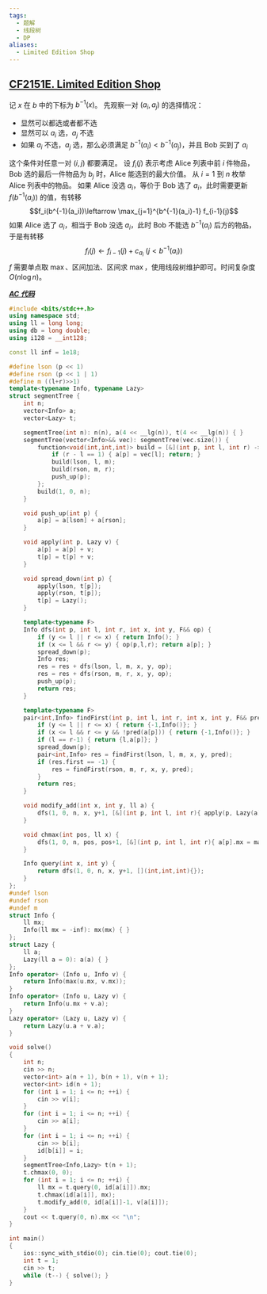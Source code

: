 ```yaml
---
tags:
  - 题解
  - 线段树
  - DP
aliases:
  - Limited Edition Shop
---
```

## [CF2151E. Limited Edition Shop](https://codeforces.com/contest/2151/problem/E)

记 $x$ 在 $b$ 中的下标为 $b^{-1}(x)$。
先观察一对 $(a_i,a_j)$ 的选择情况：

- 显然可以都选或者都不选
- 显然可以 $a_i$ 选，$a_j$ 不选
- 如果 $a_i$ 不选，$a_j$ 选，那么必须满足 $b^{-1}(a_i)<b^{-1}(a_j)$，并且 Bob 买到了 $a_i$

这个条件对任意一对 $(i,j)$ 都要满足。
设 $f_i(j)$ 表示考虑 Alice 列表中前 $i$ 件物品，Bob 选的最后一件物品为 $b_j$ 时，Alice 能选到的最大价值。
从 $i=1$ 到 $n$ 枚举 Alice 列表中的物品。
如果 Alice 没选 $a_i$，等价于 Bob 选了 $a_i$，此时需要更新 $f(b^{-1}(a_i))$ 的值，有转移 
$$f_i(b^{-1}(a_i))\leftarrow \max_{j=1}^{b^{-1}(a_i)-1} f_{i-1}(j)$$
如果 Alice 选了 $a_i$，相当于 Bob 没选 $a_i$，此时 Bob 不能选 $b^{-1}(a_i)$ 后方的物品，于是有转移
$$
f_i(j)\leftarrow f_{i-1}(j) + c_{a_i}\ (j < b^{-1}(a_i))
$$
$f$ 需要单点取 $\max$、区间加法、区间求 $\max$，使用线段树维护即可。时间复杂度 $O(n\log n)$。

[***AC 代码***](https://codeforces.com/contest/2151/submission/340293733)

```cpp
#include <bits/stdc++.h>
using namespace std;
using ll = long long;
using db = long double;
using i128 = __int128;

const ll inf = 1e18;

#define lson (p << 1)
#define rson (p << 1 | 1)
#define m ((l+r)>>1)
template<typename Info, typename Lazy>
struct segmentTree {
    int n;
    vector<Info> a;
    vector<Lazy> t;

    segmentTree(int n): n(n), a(4 << __lg(n)), t(4 << __lg(n)) { }
    segmentTree(vector<Info>&& vec): segmentTree(vec.size()) {
        function<void(int,int,int)> build = [&](int p, int l, int r) -> void {
            if (r - l == 1) { a[p] = vec[l]; return; }
            build(lson, l, m);
            build(rson, m, r);
            push_up(p); 
        };
        build(1, 0, n);
    }

    void push_up(int p) {
        a[p] = a[lson] + a[rson];
    }

    void apply(int p, Lazy v) {
        a[p] = a[p] + v;
        t[p] = t[p] + v;
    }

    void spread_down(int p) {
        apply(lson, t[p]);
        apply(rson, t[p]);
        t[p] = Lazy();
    }

    template<typename F>
    Info dfs(int p, int l, int r, int x, int y, F&& op) {
        if (y <= l || r <= x) { return Info(); }
        if (x <= l && r <= y) { op(p,l,r); return a[p]; }
        spread_down(p);
        Info res;
        res = res + dfs(lson, l, m, x, y, op);
        res = res + dfs(rson, m, r, x, y, op);
        push_up(p);
        return res;
    }

    template<typename F>
    pair<int,Info> findFirst(int p, int l, int r, int x, int y, F&& pred) {
        if (y <= l || r <= x) { return {-1,Info()}; }
        if (x <= l && r <= y && !pred(a[p])) { return {-1,Info()}; }
        if (l == r-1) { return {l,a[p]}; }
        spread_down(p);
        pair<int,Info> res = findFirst(lson, l, m, x, y, pred);
        if (res.first == -1) {
            res = findFirst(rson, m, r, x, y, pred);
        }
        return res;
    }

    void modify_add(int x, int y, ll a) {
        dfs(1, 0, n, x, y+1, [&](int p, int l, int r){ apply(p, Lazy(a)); });
    }

    void chmax(int pos, ll x) {
        dfs(1, 0, n, pos, pos+1, [&](int p, int l, int r){ a[p].mx = max(a[p].mx, x); });
    }

    Info query(int x, int y) {
        return dfs(1, 0, n, x, y+1, [](int,int,int){});
    }
};
#undef lson
#undef rson
#undef m
struct Info {
    ll mx;
    Info(ll mx = -inf): mx(mx) { }
};
struct Lazy {
    ll a;
    Lazy(ll a = 0): a(a) { }
};
Info operator+ (Info u, Info v) {
    return Info(max(u.mx, v.mx));
}
Info operator+ (Info u, Lazy v) {
    return Info(u.mx + v.a);
}
Lazy operator+ (Lazy u, Lazy v) {
    return Lazy(u.a + v.a);
}

void solve()
{
    int n;
    cin >> n;
    vector<int> a(n + 1), b(n + 1), v(n + 1);
    vector<int> id(n + 1);
    for (int i = 1; i <= n; ++i) {
        cin >> v[i];
    }
    for (int i = 1; i <= n; ++i) {
        cin >> a[i];
    }
    for (int i = 1; i <= n; ++i) {
        cin >> b[i];
        id[b[i]] = i;
    }
    segmentTree<Info,Lazy> t(n + 1);
    t.chmax(0, 0);
    for (int i = 1; i <= n; ++i) {
        ll mx = t.query(0, id[a[i]]).mx;
        t.chmax(id[a[i]], mx);
        t.modify_add(0, id[a[i]]-1, v[a[i]]);
    }
    cout << t.query(0, n).mx << "\n";
}

int main()
{
    ios::sync_with_stdio(0); cin.tie(0); cout.tie(0); 
    int t = 1;
    cin >> t;
    while (t--) { solve(); }
}
```

